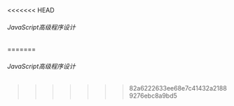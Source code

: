 <<<<<<< HEAD
###### JavaScript高级程序设计
=======
###### JavaScript高级程序设计
>>>>>>> 82a6222633ee68e7c41432a21889276ebc8a9bd5
